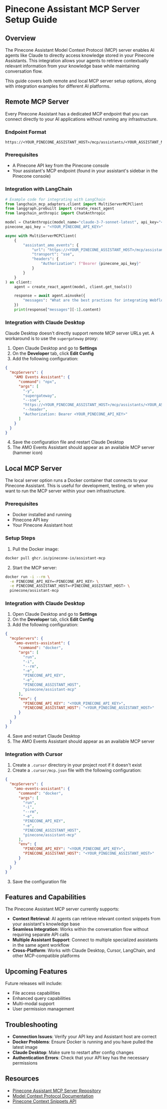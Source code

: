 # Pinecone Assistant MCP Server Setup Guide

## Overview

The Pinecone Assistant Model Context Protocol (MCP) server enables AI agents like Claude to directly access knowledge stored in your Pinecone Assistants. This integration allows your agents to retrieve contextually relevant information from your knowledge base while maintaining conversation flow.

This guide covers both remote and local MCP server setup options, along with integration examples for different AI platforms.

## Remote MCP Server

Every Pinecone Assistant has a dedicated MCP endpoint that you can connect directly to your AI applications without running any infrastructure.

### Endpoint Format

```
https://<YOUR_PINECONE_ASSISTANT_HOST>/mcp/assistants/<YOUR_ASSISTANT_NAME>/sse
```

### Prerequisites

- A Pinecone API key from the Pinecone console
- Your assistant's MCP endpoint (found in your assistant's sidebar in the Pinecone console)

### Integration with LangChain

```python
# Example code for integrating with LangChain
from langchain_mcp_adapters.client import MultiServerMCPClient
from langgraph.prebuilt import create_react_agent
from langchain_anthropic import ChatAnthropic

model = ChatAnthropic(model_name="claude-3-7-sonnet-latest", api_key="<YOUR_ANTHROPIC_API_KEY>")
pinecone_api_key = "<YOUR_PINECONE_API_KEY>"

async with MultiServerMCPClient(
    {
        "assistant_amo_events": {
            "url": "https://<YOUR_PINECONE_ASSISTANT_HOST>/mcp/assistants/amo-events/sse",
            "transport": "sse",
            "headers": {
                "Authorization": f"Bearer {pinecone_api_key}"
            }
        }
    }
) as client:
    agent = create_react_agent(model, client.get_tools())

    response = await agent.ainvoke({
        "messages": "What are the best practices for integrating Webflow forms with Airtable for event registration?"
    })
    print(response["messages"][-1].content)
```

### Integration with Claude Desktop

Claude Desktop doesn't directly support remote MCP server URLs yet. A workaround is to use the `supergateway` proxy:

1. Open Claude Desktop and go to **Settings**
2. On the **Developer** tab, click **Edit Config**
3. Add the following configuration:

```json
{
  "mcpServers": {
    "AMO Events Assistant": {
      "command": "npx",
      "args": [
        "-y",
        "supergateway",
        "--sse",
        "https://<YOUR_PINECONE_ASSISTANT_HOST>/mcp/assistants/<YOUR_ASSISTANT_ID>/sse",
        "--header",
        "Authorization: Bearer <YOUR_PINECONE_API_KEY>"
      ]
    }
  }
}
```

4. Save the configuration file and restart Claude Desktop
5. The AMO Events Assistant should appear as an available MCP server (hammer icon)

## Local MCP Server

The local server option runs a Docker container that connects to your Pinecone Assistant. This is useful for development, testing, or when you want to run the MCP server within your own infrastructure.

### Prerequisites

- Docker installed and running
- Pinecone API key
- Your Pinecone Assistant host

### Setup Steps

1. Pull the Docker image:

```bash
docker pull ghcr.io/pinecone-io/assistant-mcp
```

2. Start the MCP server:

```bash
docker run -i --rm \
  -e PINECONE_API_KEY=<PINECONE_API_KEY> \
  -e PINECONE_ASSISTANT_HOST=<PINECONE_ASSISTANT_HOST> \
  pinecone/assistant-mcp
```

### Integration with Claude Desktop

1. Open Claude Desktop and go to **Settings**
2. On the **Developer** tab, click **Edit Config**
3. Add the following configuration:

```json
{
  "mcpServers": {
    "amo-events-assistant": {
      "command": "docker",
      "args": [
        "run",
        "-i",
        "--rm",
        "-e",
        "PINECONE_API_KEY",
        "-e",
        "PINECONE_ASSISTANT_HOST",
        "pinecone/assistant-mcp"
      ],
      "env": {
        "PINECONE_API_KEY": "<YOUR_PINECONE_API_KEY>",
        "PINECONE_ASSISTANT_HOST": "<YOUR_PINECONE_ASSISTANT_HOST>"
      }
    }
  }
}
```

4. Save and restart Claude Desktop
5. The AMO Events Assistant should appear as an available MCP server

### Integration with Cursor

1. Create a `.cursor` directory in your project root if it doesn't exist
2. Create a `.cursor/mcp.json` file with the following configuration:

```json
{
  "mcpServers": {
    "amo-events-assistant": {
      "command": "docker",
      "args": [
        "run",
        "-i",
        "--rm",
        "-e",
        "PINECONE_API_KEY",
        "-e",
        "PINECONE_ASSISTANT_HOST",
        "pinecone/assistant-mcp"
      ],
      "env": {
        "PINECONE_API_KEY": "<YOUR_PINECONE_API_KEY>",
        "PINECONE_ASSISTANT_HOST": "<YOUR_PINECONE_ASSISTANT_HOST>"
      }
    }
  }
}
```

3. Save the configuration file

## Features and Capabilities

The Pinecone Assistant MCP server currently supports:

- **Context Retrieval**: AI agents can retrieve relevant context snippets from your assistant's knowledge base
- **Seamless Integration**: Works within the conversation flow without requiring separate API calls
- **Multiple Assistant Support**: Connect to multiple specialized assistants in the same agent workflow
- **Cross-Platform**: Works with Claude Desktop, Cursor, LangChain, and other MCP-compatible platforms

## Upcoming Features

Future releases will include:
- File access capabilities
- Enhanced query capabilities
- Multi-modal support
- User permission management

## Troubleshooting

- **Connection Issues**: Verify your API key and Assistant host are correct
- **Docker Problems**: Ensure Docker is running and you have pulled the latest image
- **Claude Desktop**: Make sure to restart after config changes
- **Authentication Errors**: Check that your API key has the necessary permissions

## Resources

- [Pinecone Assistant MCP Server Repository](https://github.com/pinecone-io/assistant-mcp)
- [Model Context Protocol Documentation](https://docs.anthropic.com/claude/docs/model-context-protocol-mcp)
- [Pinecone Context Snippets API](https://docs.pinecone.io/guides/assistant/retrieve-context) 